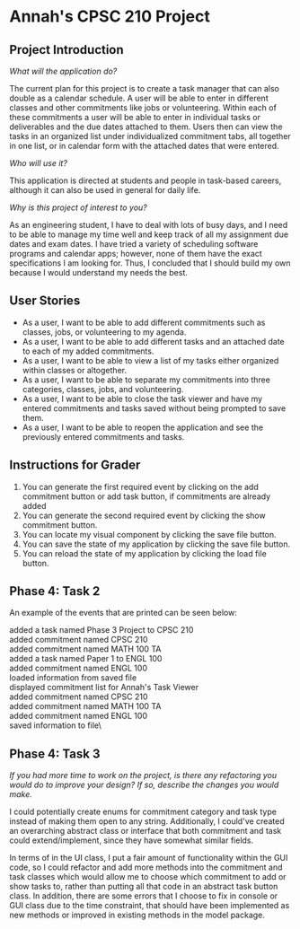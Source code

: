 # Annah's CPSC 210 Project

## Project Introduction

*What will the application do?*

The current plan for this project is to create a task manager that can also double as a calendar schedule. A user will be 
able to enter in different classes and other commitments like jobs or volunteering. Within each of these commitments a user
will be able to enter in individual tasks or deliverables and the due dates attached to them. Users then can view the tasks 
in an organized list under individualized commitment tabs, all together in one list, or in calendar form with the attached 
dates that were entered. 
 
*Who will use it?*

This application is directed at students and people in task-based careers, although it can also be used in general for daily life. 

*Why is this project of interest to you?*

As an engineering student, I have to deal with lots of busy days, and I need to be able to manage my time well and keep 
track of all my assignment due dates and exam dates. I have tried a variety of scheduling software programs and calendar 
apps; however, none of them have the exact specifications I am looking for. Thus, I concluded that I should build my own 
because I would understand my needs the best.

## User Stories

* As a user, I want to be able to add different commitments such as classes, jobs, or volunteering to my agenda.
* As a user, I want to be able to add different tasks and an attached date to each of my added commitments.
* As a user, I want to be able to view a list of my tasks either organized within classes or altogether.
* As a user, I want to be able to separate my commitments into three categories, classes, jobs, and volunteering.
* As a user, I want to be able to close the task viewer and have my entered commitments and tasks saved without being prompted to save them.
* As a user, I want to be able to reopen the application and see the previously entered commitments and tasks.

## Instructions for Grader

1. You can generate the first required event by clicking on the add commitment button or add task button, if commitments are already added
2. You can generate the second required event by clicking the show commitment button.
3. You can locate my visual component by clicking the save file button.
4. You can save the state of my application by clicking the save file button.
5. You can reload the state of my application by clicking the load file button.

## Phase 4: Task 2

An example of the events that are printed can be seen below:

added a task named Phase 3 Project to CPSC 210 \
added commitment named CPSC 210\
added commitment named MATH 100 TA\
added a task named Paper 1 to ENGL 100\
added commitment named ENGL 100\
loaded information from saved file\
displayed commitment list for Annah's Task Viewer\
added commitment named CPSC 210\
added commitment named MATH 100 TA\
added commitment named ENGL 100\
saved information to file\

## Phase 4: Task 3

*If you had more time to work on the project, is there any refactoring you would do to improve your design? If so, describe the changes you would make.*

I could potentially create enums for commitment category and task type instead of making them open to any string. Additionally,
I could've created an overarching abstract class or interface that both commitment and task could extend/implement, since they
have somewhat similar fields. 

In terms of in the UI class, I put a fair amount of functionality within the GUI code, so I could refactor and add more methods
into the commitment and task classes which would allow me to choose which commitment to add or show tasks to, rather than putting
all that code in an abstract task button class. In addition, there are some errors that I choose to fix in console or GUI class
due to the time constraint, that should have been implemented as new methods or improved in existing methods in the model package.
